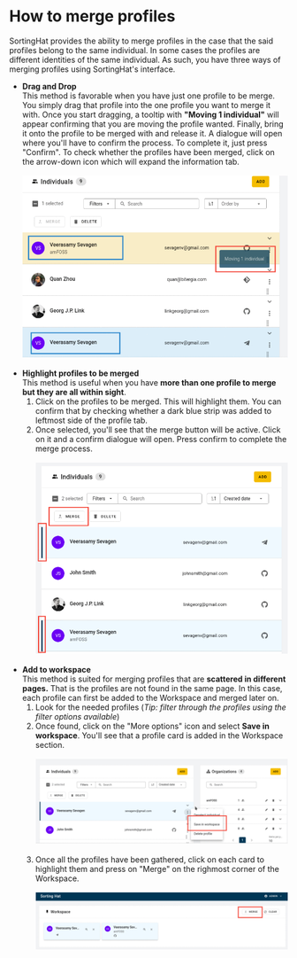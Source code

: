 # How to merge profiles

SortingHat provides the ability to merge profiles in the case that the said profiles belong to the same individual. In some cases the profiles are different identities of the same individual. As such, you have three ways of merging profiles using SortingHat's interface.

- <strong>Drag and Drop</strong><br>
  This method is favorable when you have just one profile to be merge. You simply drag that profile into the one profile you want to merge it with. Once you start dragging, a tooltip with <strong>"Moving 1 individual"</strong> will appear confirming that you are moving the profile wanted. Finally, bring it onto the profile to be merged with and release it. A dialogue will open where you'll have to confirm the process. To complete it, just press "Confirm".
  To check whether the profiles have been merged, click on the arrow-down icon which will expand the information tab.<br><br>
  ![drag and drop](./assets/dragAndDrop.png)<br><br>
- <strong>Highlight profiles to be merged</strong><br>
  This method is useful when you have <strong>more than one profile to merge but they are all within sight</strong>.
  1. Click on the profiles to be merged. This will highlight them. You can confirm that by checking whether a dark blue strip was added to leftmost side of the profile tab.
  2. Once selected, you'll see that the merge button will be active. Click on it and a confirm dialogue will open. Press confirm to complete the merge process.<br><br>
     ![highlight merge](./assets/highlight-merge.png)
     <br><br>
- <strong>Add to workspace</strong><br>
  This method is suited for merging profiles that are <strong>scattered in different pages.</strong> That is the profiles are not found in the same page. In this case, each profile can first be added to the Workspace and merged later on.
  1. Look for the needed profiles (_Tip: filter through the profiles using the filter options available_)
  2. Once found, click on the "More options" icon and select <strong>Save in workspace</strong>. You'll see that a profile card is added in the Workspace section.<br><br>
     ![add-to-workspace](./assets/add-to-workspace.png)<br><br>
  3. Once all the profiles have been gathered, click on each card to highlight them and press on "Merge" on the righmost corner of the Workspace.<br><br>
     ![workspace-merge](./assets/workspace-merge.png)

